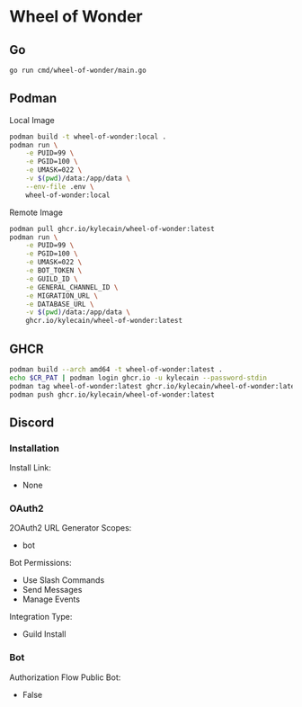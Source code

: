 # Wheel of Wonder

## Go

```zsh
go run cmd/wheel-of-wonder/main.go 
```

## Podman

Local Image

```zsh
podman build -t wheel-of-wonder:local .
podman run \
    -e PUID=99 \
    -e PGID=100 \
    -e UMASK=022 \
    -v $(pwd)/data:/app/data \
    --env-file .env \
    wheel-of-wonder:local
```

Remote Image

```zsh
podman pull ghcr.io/kylecain/wheel-of-wonder:latest
podman run \
    -e PUID=99 \
    -e PGID=100 \
    -e UMASK=022 \
    -e BOT_TOKEN \
    -e GUILD_ID \
    -e GENERAL_CHANNEL_ID \
    -e MIGRATION_URL \
    -e DATABASE_URL \
    -v $(pwd)/data:/app/data \
    ghcr.io/kylecain/wheel-of-wonder:latest
```

## GHCR

```zsh
podman build --arch amd64 -t wheel-of-wonder:latest .
echo $CR_PAT | podman login ghcr.io -u kylecain --password-stdin
podman tag wheel-of-wonder:latest ghcr.io/kylecain/wheel-of-wonder:latest
podman push ghcr.io/kylecain/wheel-of-wonder:latest
```

## Discord

### Installation

Install Link:

* None

### OAuth2

2OAuth2 URL Generator
Scopes:

* bot

Bot Permissions:

* Use Slash Commands
* Send Messages
* Manage Events

Integration Type:

* Guild Install

### Bot

Authorization Flow
Public Bot:

* False
